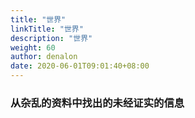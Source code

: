 ```yaml
---
title: "世界"
linkTitle: "世界"
description: "世界"
weight: 60
author: denalon
date: 2020-06-01T09:01:40+08:00
---
```



### 从杂乱的资料中找出的未经证实的信息
